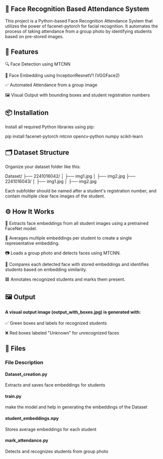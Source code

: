 ## 📸 Face Recognition Based Attendance System

This project is a Python-based Face Recognition Attendance System that utilizes the power of facenet-pytorch for facial recognition. It automates the process of taking attendance from a group photo by identifying students based on pre-stored images.

## 🚀 Features 

🔍 Face Detection using MTCNN

🧠 Face Embedding using InceptionResnetV1 (VGGFace2)

✅ Automated Attendance from a group image

🖼️ Visual Output with bounding boxes and student registration numbers

## 📦 Installation 
Install all required Python libraries using pip:

pip install facenet-pytorch mtcnn opencv-python numpy scikit-learn 

## 🗂️ Dataset Structure 
Organize your dataset folder like this:

Dataset/
├── 2241016042/
│   ├── img1.jpg
│   ├── img2.jpg
├── 2241016043/
│   ├── img1.jpg
│   ├── img2.jpg


Each subfolder should be named after a student's registration number, and contain multiple clear face images of the student.

## ⚙️ How It Works 
🔧 Extracts face embeddings from all student images using a pretrained FaceNet model.

🧠 Averages multiple embeddings per student to create a single representative embedding.

📷 Loads a group photo and detects faces using MTCNN.

🔁 Compares each detected face with stored embeddings and identifies students based on embedding similarity.

🟩 Annotates recognized students and marks them present.

## 🖼️ Output 
#### A visual output image (output_with_boxes.jpg) is generated with:

✅ Green boxes and labels for recognized students

❌ Red boxes labeled "Unknown" for unrecognized faces

## 📁 Files 
### File Description 
#### Dataset_creation.py 
Extracts and saves face embeddings for students
#### train.py
make the model and help in generating the embeddings of the Dataset 
#### student_embeddings.npy
Stores average embeddings for each student
#### mark_attendance.py
Detects and recognizes students from group photo 
